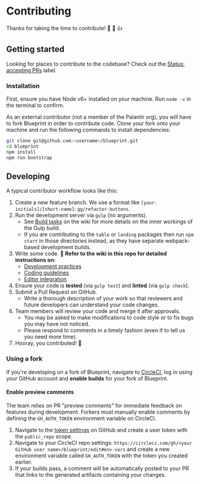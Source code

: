 # Contributing

Thanks for taking the time to contribute! :tada: :confetti_ball: :+1:

## Getting started

Looking for places to contribute to the codebase? Check out the [Status: accepting
PRs](https://github.com/palantir/blueprint/labels/Status%3A%20accepting%20PRs) label.

### Installation

First, ensure you have Node v6+ installed on your machine. Run `node -v` in the terminal to confirm.

As an external contributor (not a member of the Palantir org), you will have to fork Blueprint in
order to contribute code. Clone your fork onto your machine and run the following commands to
install dependencies:

```sh
git clone git@github.com:<username>/blueprint.git
cd blueprint
npm install
npm run bootstrap
```

## Developing

A typical contributor workflow looks like this:

1. Create a new feature branch. We use a format like `[your-initials]/[short-name]`:
   `gg/refactor-buttons`.
1. Run the development server via `gulp` (no arguments).
    - See [Build tasks](https://github.com/palantir/blueprint/wiki/Build-tasks) on the wiki for more
      details on the inner workings of the Gulp build.
    - If you are contributing to the `table` or `landing` packages then run `npm start` in those
      directories instead, as they have separate webpack-based development builds.
1. Write some code. :hammer: **Refer to the wiki in this repo for detailed instructions on:**
    - [Development practices](https://github.com/palantir/blueprint/wiki/Development-practices)
    - [Coding guidelines](https://github.com/palantir/blueprint/wiki/Coding-guidelines)
    - [Editor integration](https://github.com/palantir/blueprint/wiki/Editor-integration)
1. Ensure your code is **tested** (via `gulp test`) and **linted** (via `gulp check`).
1. Submit a Pull Request on GitHub.
    - Write a thorough description of your work so that reviewers
and future developers can understand your code changes.
1. Team members will review your code and merge it after approvals.
    - You may be asked to make modifications to code style or to fix bugs you may have not noticed.
    - Please respond to comments in a timely fashion (even if to tell us you need more time).
1. Hooray, you contributed! :tophat:

### Using a fork

If you're developing on a fork of Blueprint, navigate to [CircleCI](https://circleci.com/), log in
using your GitHub account and **enable builds** for your fork of Blueprint.

#### Enable preview comments

The team relies on PR "preview comments" for immediate feedback on features during development.
Forkers must manually enable comments by defining the `GH_AUTH_TOKEN` environment variable on
CircleCI.

1. Navigate to the [token settings](https://github.com/settings/tokens) on GitHub and create a user
token with the `public_repo` scope.
1. Navigate to your CircleCI repo settings:
`https://circleci.com/gh/<your GitHub user name>/blueprint/edit#env-vars`
and create a new environment variable called `GH_AUTH_TOKEN` with the token you created earlier.
1. If your builds pass, a comment will be automatically posted to your PR that links to the
generated artifacts containing your changes.
